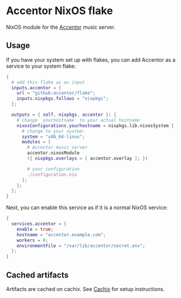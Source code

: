 # Accentor NixOS flake

NixOS module for the [Accentor](https://github.com/accentor/) music server.

## Usage

If you have your system set up with flakes, you can add Accentor as a
service to your system flake:

```nix
{
  # add this flake as an input
  inputs.accentor = {
    url = "github:accentor/flake";
    inputs.nixpkgs.follows = "nixpkgs";
  };

  outputs = { self, nixpkgs, accentor }: {
    # change `yourhostname` to your actual hostname
    nixosConfigurations.yourhostname = nixpkgs.lib.nixosSystem {
      # change to your system:
      system = "x86_64-linux";
      modules = [
        # Accentor music server
        accentor.nixosModule
        ({ nixpkgs.overlays = [ accentor.overlay ]; })

        # your configuration
        ./configuration.nix
      ];
    };
  };
}
```

Next, you can enable this service as if it is a normal NixOS service:

```nix
{
  services.accentor = {
    enable = true;
    hostname = "accentor.example.com";
    workers = 8;
    environmentFile = "/var/lib/accentor/secret.env";
  };
}
```

## Cached artifacts

Artifacts are cached on cachix. See
[Cachix](https://app.cachix.org/cache/accentor) for setup
instructions.
